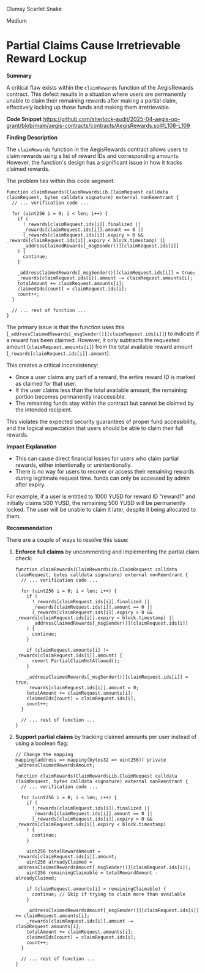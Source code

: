 Clumsy Scarlet Snake

Medium

# Partial Claims Cause Irretrievable Reward Lockup



**Summary**

A critical flaw exists within the `claimRewards` function of the AegisRewards contract. This defect results in a situation where users are permanently unable to claim their remaining rewards after making a partial claim, effectively locking up those funds and making them irretrievable.

**Code Snippet**
https://github.com/sherlock-audit/2025-04-aegis-op-grant/blob/main/aegis-contracts/contracts/AegisRewards.sol#L108-L109

**Finding Description**

The `claimRewards` function in the AegisRewards contract allows users to claim rewards using a list of reward IDs and corresponding amounts. However, the function's design has a significant issue in how it tracks claimed rewards.

The problem lies within this code segment:

```solidity
function claimRewards(ClaimRewardsLib.ClaimRequest calldata claimRequest, bytes calldata signature) external nonReentrant {
  // ... verification code ...
  
  for (uint256 i = 0; i < len; i++) {
    if (
      !_rewards[claimRequest.ids[i]].finalized ||
      _rewards[claimRequest.ids[i]].amount == 0 ||
      (_rewards[claimRequest.ids[i]].expiry > 0 && _rewards[claimRequest.ids[i]].expiry < block.timestamp) ||
      _addressClaimedRewards[_msgSender()][claimRequest.ids[i]]
    ) {
      continue;
    }

    _addressClaimedRewards[_msgSender()][claimRequest.ids[i]] = true;
    _rewards[claimRequest.ids[i]].amount -= claimRequest.amounts[i];
    totalAmount += claimRequest.amounts[i];
    claimedIds[count] = claimRequest.ids[i];
    count++;
  }
  
  // ... rest of function ...
}
```

The primary issue is that the function uses this (`_addressClaimedRewards[_msgSender()][claimRequest.ids[i]]`) to indicate if a reward has been claimed. However, it only subtracts the requested amount (`claimRequest.amounts[i]`) from the total available reward amount (`_rewards[claimRequest.ids[i]].amount`).

This creates a critical inconsistency:

* Once a user claims any part of a reward, the entire reward ID is marked as claimed for that user.
* If the user claims less than the total available amount, the remaining portion becomes permanently inaccessible.
* The remaining funds stay within the contract but cannot be claimed by the intended recipient.

This violates the expected security guarantees of proper fund accessibility, and the logical expectation that users should be able to claim their full rewards.

**Impact Explanation**

* This can cause direct financial losses for users who claim partial rewards, either intentionally or unintentionally.
* There is no way for users to recover or access their remaining rewards during legitimate request time. funds can only be accessed by admin after expiry.

For example, if a user is entitled to 1000 YUSD for reward ID "reward1" and initially claims 500 YUSD, the remaining 500 YUSD will be permanently locked. The user will be unable to claim it later, despite it being allocated to them.

**Recommendation**

There are a couple of ways to resolve this issue:

1.  **Enforce full claims** by uncommenting and implementing the partial claim check:

    ```solidity
    function claimRewards(ClaimRewardsLib.ClaimRequest calldata claimRequest, bytes calldata signature) external nonReentrant {
      // ... verification code ...
      
      for (uint256 i = 0; i < len; i++) {
        if (
          !_rewards[claimRequest.ids[i]].finalized ||
          _rewards[claimRequest.ids[i]].amount == 0 ||
          (_rewards[claimRequest.ids[i]].expiry > 0 && _rewards[claimRequest.ids[i]].expiry < block.timestamp) ||
          _addressClaimedRewards[_msgSender()][claimRequest.ids[i]]
        ) {
          continue;
        }
        
        if (claimRequest.amounts[i] != _rewards[claimRequest.ids[i]].amount) {
          revert PartialClaimNotAllowed();
        }
        
        _addressClaimedRewards[_msgSender()][claimRequest.ids[i]] = true;
        _rewards[claimRequest.ids[i]].amount = 0;
        totalAmount += claimRequest.amounts[i];
        claimedIds[count] = claimRequest.ids[i];
        count++;
      }
      
      // ... rest of function ...
    }
    ```

2.  **Support partial claims** by tracking claimed amounts per user instead of using a boolean flag:

    ```solidity
    // Change the mapping
    mapping(address => mapping(bytes32 => uint256)) private _addressClaimedRewardsAmount;

    function claimRewards(ClaimRewardsLib.ClaimRequest calldata claimRequest, bytes calldata signature) external nonReentrant {
      // ... verification code ...
      
      for (uint256 i = 0; i < len; i++) {
        if (
          !_rewards[claimRequest.ids[i]].finalized ||
          _rewards[claimRequest.ids[i]].amount == 0 ||
          (_rewards[claimRequest.ids[i]].expiry > 0 && _rewards[claimRequest.ids[i]].expiry < block.timestamp)
        ) {
          continue;
        }
        
        uint256 totalRewardAmount = _rewards[claimRequest.ids[i]].amount;
        uint256 alreadyClaimed = _addressClaimedRewardsAmount[_msgSender()][claimRequest.ids[i]];
        uint256 remainingClaimable = totalRewardAmount - alreadyClaimed;
        
        if (claimRequest.amounts[i] > remainingClaimable) {
          continue; // Skip if trying to claim more than available
        }
        
        _addressClaimedRewardsAmount[_msgSender()][claimRequest.ids[i]] += claimRequest.amounts[i];
        _rewards[claimRequest.ids[i]].amount -= claimRequest.amounts[i];
        totalAmount += claimRequest.amounts[i];
        claimedIds[count] = claimRequest.ids[i];
        count++;
      }
      
      // ... rest of function ...
    }
    ```
